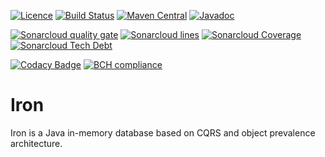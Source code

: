 [![Licence](https://img.shields.io/github/license/Axway/iron.svg)](https://www.apache.org/licenses/LICENSE-2.0.html)
[![Build Status](https://travis-ci.org/Axway/iron.svg?branch=master)](https://travis-ci.org/Axway/iron)
[![Maven Central](https://img.shields.io/maven-central/v/io.axway.iron/iron.svg)](https://search.maven.org/#search|ga|1|g:"io.axway.iron")
[![Javadoc](https://javadoc.io/badge/io.axway.iron/iron-api.svg)](https://javadoc.io/doc/io.axway.iron/iron-api)

[![Sonarcloud quality gate](https://sonarcloud.io/api/badges/gate?key=io.axway.iron:iron)](https://sonarcloud.io/dashboard?id=io.axway.iron:iron)
[![Sonarcloud lines](https://sonarcloud.io/api/badges/measure?key=io.axway.iron:iron&metric=ncloc)](https://sonarcloud.io/component_measures/domain/Size?id=io.axway.iron:iron)
[![Sonarcloud Coverage](https://sonarcloud.io/api/badges/measure?key=io.axway.iron:iron&metric=coverage)](https://sonarcloud.io/component_measures/metric/coverage/list?id=io.axway.iron:iron)
[![Sonarcloud Tech Debt](https://sonarcloud.io/api/badges/measure?key=io.axway.iron:iron&metric=sqale_debt_ratio)](https://sonarcloud.io/project/issues?facetMode=effort&id=io.axway.iron:iron&resolved=false&types=CODE_SMELL)

[![Codacy Badge](https://api.codacy.com/project/badge/Grade/2b62f004dbb84af98f47360f964ea3a6)](https://www.codacy.com/app/xfournet/iron)
[![BCH compliance](https://bettercodehub.com/edge/badge/Axway/iron?branch=master)](https://bettercodehub.com/results/Axway/iron)

# Iron

Iron is a Java in-memory database based on CQRS and object prevalence architecture.
